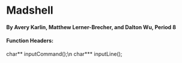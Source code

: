 # Madshell
#### By Avery Karlin, Matthew Lerner-Brecher, and Dalton Wu, Period 8

#### Function Headers:
char\*\* inputCommand();\n
char\*\*\* inputLine();
